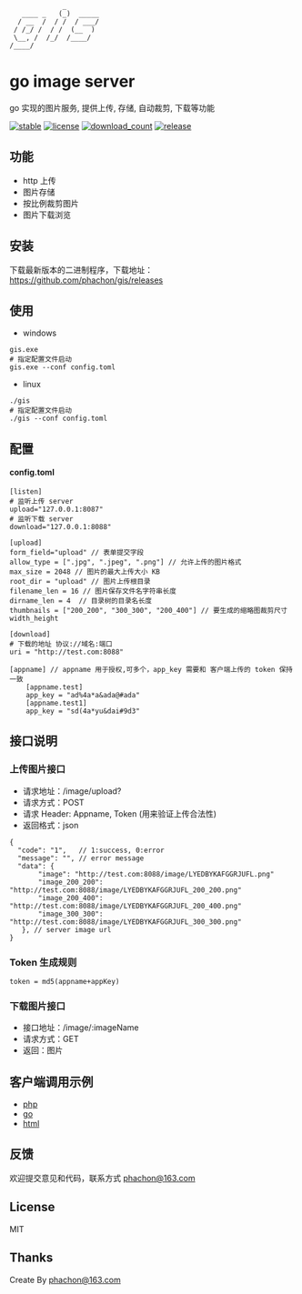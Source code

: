 ```
             _
   ____ _   (_)  _____
  / __  /  / /  / ___/
 / /_/ /  / /  (__  )
 \__, /  /_/  /____/
/____/

```
# go image server
go 实现的图片服务, 提供上传, 存储, 自动裁剪, 下载等功能

[![stable](https://img.shields.io/badge/stable-stable-green.svg)](https://github.com/phachon/gis/)
[![license](https://img.shields.io/github/license/phachon/gis.svg?style=plastic)]()
[![download_count](https://img.shields.io/github/downloads/phachon/gis/total.svg?style=plastic)](https://github.com/phachon/gis/releases)
[![release](https://img.shields.io/github/release/phachon/gis.svg?style=plastic)](https://github.com/phachon/gis/releases)

## 功能
- http 上传
- 图片存储
- 按比例裁剪图片
- 图片下载浏览

## 安装

下载最新版本的二进制程序，下载地址：https://github.com/phachon/gis/releases

## 使用
- windows

```
gis.exe
# 指定配置文件启动
gis.exe --conf config.toml
```

- linux

```
./gis
# 指定配置文件启动
./gis --conf config.toml
```

## 配置

#### config.toml
```
[listen]
# 监听上传 server
upload="127.0.0.1:8087"
# 监听下载 server
download="127.0.0.1:8088"

[upload]
form_field="upload" // 表单提交字段
allow_type = [".jpg", ".jpeg", ".png"] // 允许上传的图片格式
max_size = 2048 // 图片的最大上传大小 KB
root_dir = "upload" // 图片上传根目录
filename_len = 16 // 图片保存文件名字符串长度
dirname_len = 4  // 目录树的目录名长度
thumbnails = ["200_200", "300_300", "200_400"] // 要生成的缩略图裁剪尺寸 width_height

[download]
# 下载的地址 协议://域名:端口
uri = "http://test.com:8088"

[appname] // appname 用于授权,可多个，app_key 需要和 客户端上传的 token 保持一致
    [appname.test]
    app_key = "ad%4a*a&ada@#ada"
    [appname.test1]
    app_key = "sd(4a*yu&dai#9d3"
```

## 接口说明

### 上传图片接口

- 请求地址：/image/upload?
- 请求方式：POST
- 请求 Header: Appname, Token (用来验证上传合法性)
- 返回格式：json

```
{
  "code": "1",   // 1:success, 0:error
  "message": "", // error message
  "data": {
       "image": "http://test.com:8088/image/LYEDBYKAFGGRJUFL.png"
       "image_200_200": "http://test.com:8088/image/LYEDBYKAFGGRJUFL_200_200.png"
       "image_200_400": "http://test.com:8088/image/LYEDBYKAFGGRJUFL_200_400.png"
       "image_300_300": "http://test.com:8088/image/LYEDBYKAFGGRJUFL_300_300.png"
   }, // server image url
}
```

### Token 生成规则
```
token = md5(appname+appKey)
```

### 下载图片接口
- 接口地址：/image/:imageName
- 请求方式：GET
- 返回：图片

## 客户端调用示例
- [php](https://github.com/phachon/gis/tree/master/_example/php/upload.php)
- [go](https://github.com/phachon/gis/tree/master/_example/go/upload.go)
- [html](https://github.com/phachon/gis/tree/master/_example/html/index.html)

## 反馈

欢迎提交意见和代码，联系方式 phachon@163.com

## License

MIT

Thanks
---------
Create By phachon@163.com
